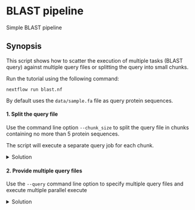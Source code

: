 # BLAST pipeline

Simple BLAST pipeline

## Synopsis

This script shows how to scatter the execution of multiple tasks (BLAST query)
against multiple query files or splitting the query into small chunks.


Run the tutorial using the following command:

```
nextflow run blast.nf
```

By default uses the `data/sample.fa` file as query protein sequences.


#### 1. Split the query file

Use the command line option `--chunk_size` to split the query file in chunks containing no more than 5 protein sequences. 

The script will execute a separate query job 
for each chunk. 

<details>
<summary>Solution</summary>

```
nextflow run blast.nf --chunk_size 5
```

Note to the use of single quote characters to preserve the `*` wildcard.
</details>

#### 2. Provide multiple query files

Use the `--query` command line option to specify multiple query files and execute multiple parallel
execute

<details>
<summary>Solution</summary>

```
nextflow run blast.nf --query 'data/prot*.fa'
```

Note to the use of single quote characters to preserve the `*` wildcard.
</details>
